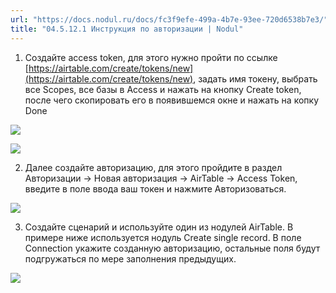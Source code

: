 ```yaml
---
url: "https://docs.nodul.ru/docs/fc3f9efe-499a-4b7e-93ee-720d6538b7e3/"
title: "04.5.12.1 Инструкция по авторизации | Nodul"
---
```


1. Создайте access token, для этого нужно пройти по ссылке [https://airtable.com/create/tokens/new](https://airtable.com/create/tokens/new), задать имя токену, выбрать все Scopes, все базы в Access и нажать на кнопку Create token, после чего скопировать его в появившемся окне и нажать на копку Done



![](https://docs.nodul.ru/img/notion/9bab2fc5-f963-4195-8117-f3cce7276e4f/%D0%A1%D0%BD%D0%B8%D0%BC%D0%BE%D0%BA_%D1%8D%D0%BA%D1%80%D0%B0%D0%BD%D0%B0_2023-05-24_%D0%B2_14.29.15.png)



![](https://docs.nodul.ru/img/notion/53fe57c7-6f2e-4739-96f4-b4256da79597/%D0%A1%D0%BD%D0%B8%D0%BC%D0%BE%D0%BA_%D1%8D%D0%BA%D1%80%D0%B0%D0%BD%D0%B0_2023-05-24_%D0%B2_14.29.49.png)

2. Далее создайте авторизацию, для этого пройдите в раздел Авторизации → Новая авторизация → AirTable → Access Token, введите в поле ввода ваш токен и нажмите Авторизоваться.



![](https://docs.nodul.ru/img/notion/a79e77d5-4943-4260-a3a2-e3d7f047b3d3/%D0%A1%D0%BD%D0%B8%D0%BC%D0%BE%D0%BA_%D1%8D%D0%BA%D1%80%D0%B0%D0%BD%D0%B0_2023-05-24_%D0%B2_14.36.27.png)

3. Создайте сценарий и используйте один из нодулей AirTable. В примере ниже используется нодуль Create single record. В поле Connection укажите созданную авторизацию, остальные поля будут подгружаться по мере заполнения предыдущих.



![](https://docs.nodul.ru/img/notion/23e402ad-0603-44f4-93c5-35da683acab7/%D0%A1%D0%BD%D0%B8%D0%BC%D0%BE%D0%BA_%D1%8D%D0%BA%D1%80%D0%B0%D0%BD%D0%B0_2023-05-24_%D0%B2_14.41.55.png)
